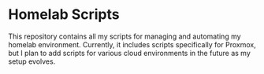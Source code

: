 # Homelab Scripts

This repository contains all my scripts for managing and automating my homelab environment. Currently, it includes scripts specifically for Proxmox, but I plan to add scripts for various cloud environments in the future as my setup evolves.